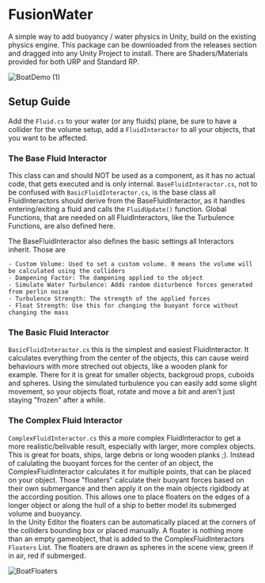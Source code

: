 # FusionWater

A simple way to add buoyancy / water physics in Unity, build on the existing physics engine.
This package can be downloaded from the releases section and dragged into any Unity Project to install.
There are Shaders/Materials provided for both URP and Standard RP.

![BoatDemo (1)](https://user-images.githubusercontent.com/57530068/132409499-81a7b967-cc93-4b6a-aefd-6f1ba1a82a80.gif)

## Setup Guide

Add the ```Fluid.cs``` to your water (or any fluids) plane, be sure to have a collider for the volume setup, add a ```FluidInteractor``` to all your objects, that you want to be affected.

### The Base Fluid Interactor

This class can and should NOT be used as a component, as it has no actual code, that gets executed and is only internal.
```BaseFluidInteractor.cs```, not to be confused with ```BasicFluidInteractor.cs```, is the base class all FluidInteractors should derive from the BaseFluidInteractor, as it handles entering/exiting a fluid and calls the ```FluidUpdate()``` function. Global Functions, that are needed on all FluidInteractors, like the Turbulence Functions, are also defined here.

The BaseFluidInteractor also defines the basic settings all Interactors inherit. Those are 
```
- Custom Volume: Used to set a custom volume. 0 means the volume will be calculated using the colliders
- Dampening Factor: The dampening applied to the object
- Simulate Water Turbulence: Adds random disturbence forces generated from perlin noise
- Turbulence Strength: The strength of the applied forces
- Float Strength: Use this for changing the buoyant force without changing the mass
```


### The Basic Fluid Interactor

```BasicFluidInteractor.cs``` this is the simplest and easiest FluidInteractor. It calculates everything from the center of the objects, this can cause weird behaviours with more streched out objects, like a wooden plank for example. There for it is great for smaller objects, backgroud props, cuboids and spheres. Using the simulated turbulence you can easily add some slight movement, so your objects float, rotate and move a bit and aren't just staying "frozen" after a while. 

### The Complex Fluid Interactor

```ComplexFluidInteractor.cs``` this a more complex FluidInteractor to get a more realistic/belivable result, especially with larger, more complex objects. This is great for boats, ships, large debris or long wooden planks ;). Instead of calulating the buoyant forces for the center of an object, the ComplexFluidInteractor calculates it for multiple points, that can be placed on your object. Those "floaters" calculate their buoyant forces based on their own submergance and then apply it on the main objects rigidbody at the according position. 
This allows one to place floaters on the edges of a longer object or along the hull of a ship to better model its submerged volume and buoyancy.  
In the Unity Editor the floaters can be automatically placed at the corners of the colliders bounding box or placed manually. A floater is nothing more than an empty gameobject, that is added to the ComplexFluidInteractors ```Floaters``` List. The floaters are drawn as spheres in the scene view, green if in air, red if submerged.

![BoatFloaters](https://user-images.githubusercontent.com/57530068/132555755-cbf34a28-4018-494c-8269-15e4d70c69dc.gif)
